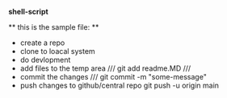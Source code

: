 **shell-script**

** this is the sample file: **

* create a repo
* clone to loacal system
* do devlopment
* add files to the temp area
///
git add readme.MD
///
* commit the changes
///
git commit -m "some-message"
* push changes to github/central repo
git push -u origin main
